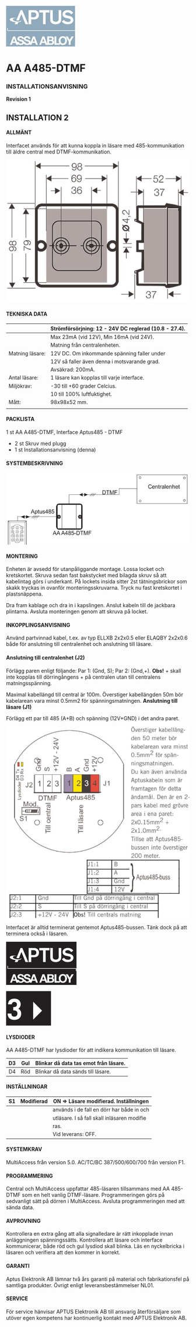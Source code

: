 ![](_page_0_Picture_0.jpeg)

# **AA A485-DTMF**

### **INSTALLATIONSANVISNING**

**Revision 1**

## **INSTALLATION 2**

#### **ALLMÄNT**

Interfacet används för att kunna koppla in läsare med 485-kommunikation till äldre central med DTMF-kommunikation.

![](_page_1_Figure_5.jpeg)

#### **TEKNISKA DATA**

|                 | Strömförsörjning: 12 - 24V DC reglerad (10.8 - 27.4). |
|-----------------|-------------------------------------------------------|
|                 | Max 23mA (vid 12V), Min 16mA (vid 24V).               |
|                 | Matning från centralenheten.                          |
| Matning läsare: | 12V DC. Om inkommande spänning faller under           |
|                 | 12V så faller även denna i motsvarande grad.          |
|                 | Avsäkrad: 200mA.                                      |
| Antal läsare:   | 1 läsare kan kopplas till varje interface.            |
| Miljökrav:      | -30 till +60 grader Celcius.                          |
|                 | 10 till 100% luftfuktighet.                           |
| Mått:           | 98x98x52 mm.                                          |
|                 |                                                       |

#### **PACKLISTA**

1 st AA A485-DTMF, Interface Aptus485 - DTMF

- 2 st Skruv med plugg
- 1 st Installationsanvisning (denna)

#### **SYSTEMBESKRIVNING**

![](_page_1_Figure_13.jpeg)

#### **MONTERING**

Enheten är avsedd för utanpåliggande montage. Lossa locket och kretskortet. Skruva sedan fast bakstycket med bilagda skruv så att kabelintag görs i underkant. På lockets insida sitter 2st tätningsbrickor som skakk tryckas in ovanför monteringsskruvarna. Tryck nu fast kretskortet i plastsnäppena.

Dra fram kablage och dra in i kapslingen. Anslut kabeln till de jackbara plintarna. Avsluta monteringen genom att skruva på locket.

#### **INKOPPLINGSANVISNING**

Använd partvinnad kabel, t.ex. av typ ELLXB 2x2x0.5 eller ELAQBY 2x2x0.6 både för anslutning till centralenhet och anslutning till läsare.

#### **Anslutning till centralenhet (J2)**

Förlägg paren enligt följande: Par 1: (Gnd, S); Par 2: (Gnd,+). **Obs!** + skall inte kopplas till dörringångens + på centralen utan till centralens matningsspänning.

Maximal kabellängd till central är 100m. Överstiger kabellängden 50m bör kabelarean vara minst 0.5mm2 för spänningsmatningen. **Anslutning till läsare (J1)**

Förlägg ett par till 485 (A+B) och spänning (12V+GND) i det andra paret.

![](_page_1_Figure_23.jpeg)

Interfacet är alltid terminerat gentemot Aptus485-bussen. Tänk dock på att terminera också i läsaren.

![](_page_2_Picture_1.jpeg)

![](_page_2_Picture_2.jpeg)

#### **LYSDIODER**

AA A485-DTMF har lysdioder för att indikera kommunikation till läsare.

| D3 | Gul | Blinkar då data tas emot från läsare. |
|----|-----|---------------------------------------|
| D4 | Röd | Blinkar då data sänds till läsare.    |

#### **INSTÄLLNINGAR**

| S1 | Modifierad | ON => Läsare modifierad. Inställningen      |
|----|------------|---------------------------------------------|
|    |            | används i de fall en dörr har både in och   |
|    |            | utläsare. I så fall skall inläsaren modifie |
|    |            | ras.                                        |
|    |            | Vid leverans: OFF.                          |

#### **SYSTEMKRAV**

MultiAccess från version 5.0. AC/TC/BC 387/500/600/700 från version F1.

#### **PROGRAMMERING**

Central och MultiAccess uppfattar 485-läsaren tillsammans med AA 485-DTMF som en helt vanlig DTMF-läsare. Programmeringen görs på sedvanligt sätt på dörren i MultiAccess. Avsluta programmeringen med att sända data.

#### **AVPROVNING**

Kontrollera en extra gång att alla signalledare är rätt inkopplade innan anläggningen spänningssätts. Kontrollera att läsare och interface kommunicerar, både röd och gul lysdiod skall blinka. Läs en nyckelbricka i läsaren och verifiera att den kommer in korrekt.

#### **GARANTI**

Aptus Elektronik AB lämnar två års garanti på material och fabrikationsfel på samtliga produkter. Övrigt enligt leveransbestämmelser NL01.

#### **SERVICE**

För service hänvisar APTUS Elektronik AB till ansvarig återförsäljare som utöver egen kompetens har kontinuerlig kontakt med APTUS Elektronik AB.